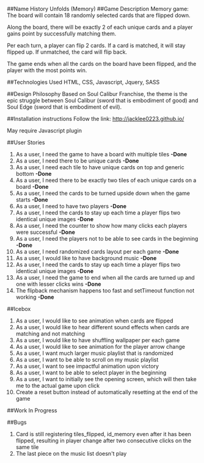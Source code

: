 ##Name 
History Unfolds (Memory)
##Game Description
Memory game: The board will contain 18 randomly selected cards that are flipped down. 

Along the board, there will be exactly 2 of each unique cards and a player gains point by successfully matching them. 

Per each turn, a player can flip 2 cards. If a card is matched, it will stay flipped up. If unmatched, the card will flip back. 

The game ends when all the cards on the board have been flipped, and the player with the most points win.


##Technologies Used 
HTML, CSS, Javascript, Jquery, SASS

##Design Philosophy 
Based on Soul Calibur Franchise, the theme is the epic struggle between Soul Calibur (sword that is embodiment of good) and Soul Edge (sword that is embodiment of evil).

##Installation instructions
Follow the link:
http://jacklee0223.github.io/

May require Javascript plugin

##User Stories

1. As a user, I need the game to have a board with multiple tiles <b>-Done</b>
2. As a user, I need there to be unique cards <b>-Done</b>
3. As a user, I need each tile to have unique cards on top and generic bottom <b>-Done</b>
4. As a user, I need there to be exactly two tiles of each unique cards on a board <b>-Done</b>
5. As a user, I need the cards to be turned upside down when the game starts <b>-Done</b>
6. As a user, I need to have two players <b>-Done</b>
7. As a user, I need the cards to stay up each time a player flips two identical unique images <b>-Done</b>
8. As a user, I need the counter to show how many clicks each players were successful <b>-Done</b>
9. As a user, I need the players not to be able to see cards in the beginning <b>-Done</b>
10. As a user, I need randomized cards layout per each game <b>-Done</b>
11. As a user, I would like to have background music <b>-Done</b>
12. As a user, I need the cards to stay up each time a player flips two identical unique images <b>-Done</b>
13. As a user, I need the game to end when all the cards are turned up and one with lesser clicks wins <b>-Done</b>
14. The flipback mechanism happens too fast and setTimeout function not working <b>-Done</b>


##Icebox

1. As a user, I would like to see animation when cards are flipped
2. As a user, I would like to hear different sound effects when cards are matching and not matching
3. As a user, I would like to have shuffling wallpaper per each game
4. As a user, I would like to see animation for the player arrow change
5. As a user, I want much larger music playlist that is randomized
6. As a user, I want to be able to scroll on my music playlist
7. As a user, I want to see impactful animation upon victory
8. As a user, I want to be able to select player in the beginning
9. As a user, I want to initially see the opening screen, which will then take me to the actual game upon click
10. Create a reset button instead of automatically resetting at the end of the game

##Work In Progress


##Bugs

1. Card is still registering tiles_flipped, id_memory even after it has been flipped, resulting in player change after two consecutive clicks on the same tile   
2. The last piece on the music list doesn't play                                                                                                                                                                                                                                                                                                                                                                                                                                                                                                                                                                                                                                                                                                                                                                                                                                                                                                                                                                                                                                                                                                                                                                                                                                                                                                                                                                                                                                                                                                                                                                                                                                                                                                                                                                                                                                                                